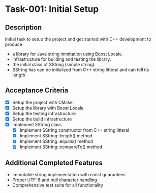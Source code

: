 # Task-001: Initial Setup

## Description

Initial task to setup the project and get started with C++ development to produce
- a library for Java string immitation using Boost Locale.
- infrastructure for building and testing the library.
- the initial class of SString (simple string).
- SString has can be initialized from C++ string litteral and can tell its length.

## Acceptance Criteria

- [x] Setup the project with CMake
- [x] Setup the library with Boost Locale
- [x] Setup the testing infrastructure
- [x] Setup the build infrastructure
- [x] Implement SString class
    - [x] Implement SString constructor from C++ string litteral
    - [x] Implement SString::length() method
    - [x] Implement SString::equals() method
    - [x] Implement SString::compareTo() method

## Additional Completed Features
- Immutable string implementation with const guarantees
- Proper UTF-8 and null character handling
- Comprehensive test suite for all functionality
    
